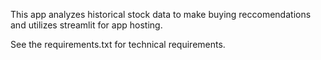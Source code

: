 This app analyzes historical stock data to make buying reccomendations and utilizes streamlit for app hosting.

See the requirements.txt for technical requirements.